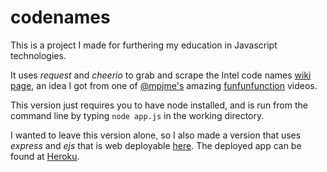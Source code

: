 # codenames

This is a project I made for furthering my education in Javascript technologies.

It uses *request* and *cheerio* to grab and scrape the Intel code names [wiki page](https://en.wikipedia.org/wiki/List_of_Intel_codenames),
an idea I got from one of [@mpjme's](https://twitter.com/mpjme) amazing [funfunfunction](https://www.youtube.com/c/mpjmevideos)
videos.

This version just requires you to have node installed, and is run from the command line
by typing `node app.js` in the working directory.

I wanted to leave this version alone, so I also made a version that uses *express* and
*ejs* that is web deployable [here](https://github.com/amichaelparker/codenamegen). The
deployed app can be found at [Heroku](https://codenamegen.herokuapp.com).